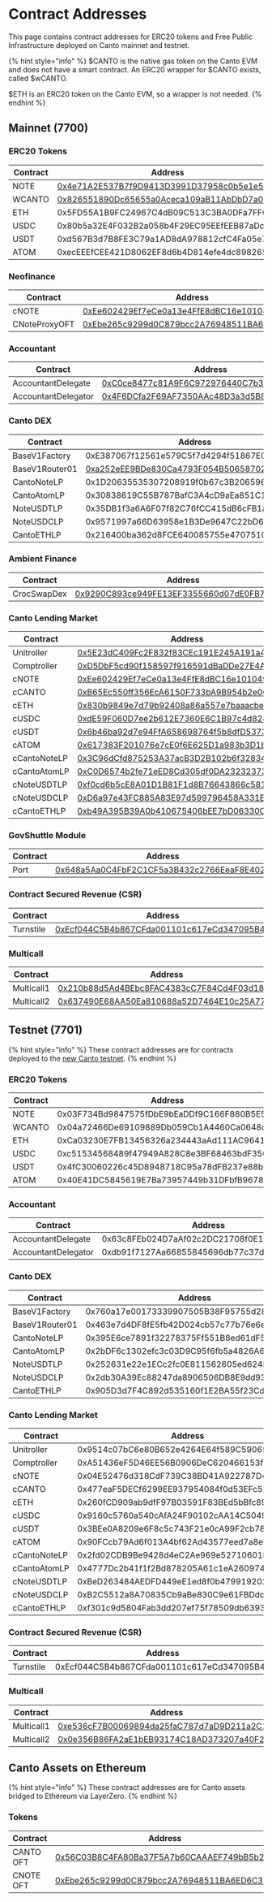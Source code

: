 # Contract Addresses

This page contains contract addresses for ERC20 tokens and Free Public Infrastructure deployed on Canto mainnet and testnet.

{% hint style="info" %}
$CANTO is the native gas token on the Canto EVM and does not have a smart contract. An ERC20 wrapper for $CANTO exists, called $wCANTO.

$ETH is an ERC20 token on the Canto EVM, so a wrapper is not needed.
{% endhint %}

## Mainnet (7700)

### ERC20 Tokens

| Contract | Address                                                                                                              |
| -------- | -------------------------------------------------------------------------------------------------------------------- |
| NOTE     | [0x4e71A2E537B7f9D9413D3991D37958c0b5e1e503](https://tuber.build/address/0x4e71A2E537B7f9D9413D3991D37958c0b5e1e503) |
| WCANTO   | [0x826551890Dc65655a0Aceca109aB11AbDbD7a07B](https://tuber.build/address/0x826551890Dc65655a0Aceca109aB11AbDbD7a07B) |
| ETH      | 0x5FD55A1B9FC24967C4dB09C513C3BA0DFa7FF687                                                                           |
| USDC     | 0x80b5a32E4F032B2a058b4F29EC95EEfEEB87aDcd                                                                           |
| USDT     | 0xd567B3d7B8FE3C79a1AD8dA978812cfC4Fa05e75                                                                           |
| ATOM     | 0xecEEEfCEE421D8062EF8d6b4D814efe4dc898265                                                                           |

### Neofinance

| Contract      | Address                                                                                                              |
| ------------- | -------------------------------------------------------------------------------------------------------------------- |
| cNOTE         | [0xEe602429Ef7eCe0a13e4FfE8dBC16e101049504C](https://tuber.build/address/0xEe602429Ef7eCe0a13e4FfE8dBC16e101049504C) |
| CNoteProxyOFT | [0xEbe265c9299d0C879bcc2A76948511BA6ED6C36D](https://tuber.build/address/0xEbe265c9299d0C879bcc2A76948511BA6ED6C36D) |

### Accountant

| Contract            | Address                                                                                                              |
| ------------------- | -------------------------------------------------------------------------------------------------------------------- |
| AccountantDelegate  | [0xC0ce8477c81A9F6C972976440C7b3305C37432f3](https://tuber.build/address/0xC0ce8477c81A9F6C972976440C7b3305C37432f3) |
| AccountantDelegator | [0x4F6DCfa2F69AF7350AAc48D3a3d5B8D03b5378AA](https://tuber.build/address/0x4F6DCfa2F69AF7350AAc48D3a3d5B8D03b5378AA) |

### Canto DEX

| Contract       | Address                                                                                                              |
| -------------- | -------------------------------------------------------------------------------------------------------------------- |
| BaseV1Factory  | 0xE387067f12561e579C5f7d4294f51867E0c1cFba                                                                           |
| BaseV1Router01 | [0xa252eEE9BDe830Ca4793F054B506587027825a8e](https://tuber.build/address/0xa252eEE9BDe830Ca4793F054B506587027825a8e) |
| CantoNoteLP    | 0x1D20635535307208919f0b67c3B2065965A85aA9                                                                           |
| CantoAtomLP    | 0x30838619C55B787BafC3A4cD9aEa851C1cfB7b19                                                                           |
| NoteUSDTLP     | 0x35DB1f3a6A6F07f82C76fCC415dB6cFB1a7df833                                                                           |
| NoteUSDCLP     | 0x9571997a66D63958e1B3De9647C22bD6b9e7228c                                                                           |
| CantoETHLP     | 0x216400ba362d8FCE640085755e47075109718C8B                                                                           |

### Ambient Finance

| Contract    | Address                                                                                                              |
| ----------- | -------------------------------------------------------------------------------------------------------------------- |
| CrocSwapDex | [0x9290C893ce949FE13EF3355660d07dE0FB793618](https://tuber.build/address/0x9290C893ce949FE13EF3355660d07dE0FB793618) |

### Canto Lending Market

| Contract     | Address                                                                                                              |
| ------------ | -------------------------------------------------------------------------------------------------------------------- |
| Unitroller   | [0x5E23dC409Fc2F832f83CEc191E245A191a4bCc5C](https://tuber.build/address/0x5E23dC409Fc2F832f83CEc191E245A191a4bCc5C) |
| Comptroller  | [0xD5DbF5cd90f158597f916591dBaDDe27E4A4d4Cf](https://tuber.build/address/0xD5DbF5cd90f158597f916591dBaDDe27E4A4d4Cf) |
| cNOTE        | [0xEe602429Ef7eCe0a13e4FfE8dBC16e101049504C](https://tuber.build/address/0xEe602429Ef7eCe0a13e4FfE8dBC16e101049504C) |
| cCANTO       | [0xB65Ec550ff356EcA6150F733bA9B954b2e0Ca488](https://tuber.build/address/0xB65Ec550ff356EcA6150F733bA9B954b2e0Ca488) |
| cETH         | [0x830b9849e7d79b92408a86a557e7baaacbec6030](https://tuber.build/address/0x830b9849E7D79B92408a86A557e7baAACBeC6030) |
| cUSDC        | [0xdE59F060D7ee2b612E7360E6C1B97c4d8289Ca2e](https://tuber.build/address/0xdE59F060D7ee2b612E7360E6C1B97c4d8289Ca2e) |
| cUSDT        | [0x6b46ba92d7e94FfA658698764f5b8dfD537315A9](https://tuber.build/address/0x6b46ba92d7e94FfA658698764f5b8dfD537315A9) |
| cATOM        | [0x617383F201076e7cE0f6E625D1a983b3D1bd277A](https://tuber.build/address/0x617383F201076e7cE0f6E625D1a983b3D1bd277A) |
| cCantoNoteLP | [0x3C96dCfd875253A37acB3D2B102b6f328349b16B](https://tuber.build/address/0x3C96dCfd875253A37acB3D2B102b6f328349b16B) |
| cCantoAtomLP | [0xC0D6574b2fe71eED8Cd305df0DA2323237322557](https://tuber.build/address/0xC0D6574b2fe71eED8Cd305df0DA2323237322557) |
| cNoteUSDTLP  | [0xf0cd6b5cE8A01D1B81F1d8B76643866c5816b49F](https://tuber.build/address/0xf0cd6b5cE8A01D1B81F1d8B76643866c5816b49F) |
| cNoteUSDCLP  | [0xD6a97e43FC885A83E97d599796458A331E580800](https://tuber.build/address/0xD6a97e43FC885A83E97d599796458A331E580800) |
| cCantoETHLP  | [0xb49A395B39A0b410675406bEE7bD06330CB503E3](https://tuber.build/address/0xb49A395B39A0b410675406bEE7bD06330CB503E3) |

### GovShuttle Module

| Contract | Address                                                                                                              |
| -------- | -------------------------------------------------------------------------------------------------------------------- |
| Port     | [0x648a5Aa0C4FbF2C1CF5a3B432c2766EeaF8E402d](https://tuber.build/address/0x648a5Aa0C4FbF2C1CF5a3B432c2766EeaF8E402d) |

### Contract Secured Revenue (CSR)

| Contract  | Address                                                                                                              |
| --------- | -------------------------------------------------------------------------------------------------------------------- |
| Turnstile | [0xEcf044C5B4b867CFda001101c617eCd347095B44](https://tuber.build/address/0xEcf044C5B4b867CFda001101c617eCd347095B44) |

### Multicall

| Contract   | Address                                                                                                              |
| ---------- | -------------------------------------------------------------------------------------------------------------------- |
| Multicall1 | [0x210b88d5Ad4BEbc8FAC4383cC7F84Cd4F03d18c6](https://tuber.build/address/0x210b88d5Ad4BEbc8FAC4383cC7F84Cd4F03d18c6) |
| Multicall2 | [0x637490E68AA50Ea810688a52D7464E10c25A77c1](https://tuber.build/address/0x637490E68AA50Ea810688a52D7464E10c25A77c1) |

## Testnet (7701)

{% hint style="info" %}
These contract addresses are for contracts deployed to the [new Canto testnet](testnet.md).
{% endhint %}

### ERC20 Tokens

| Contract | Address                                    |
| -------- | ------------------------------------------ |
| NOTE     | 0x03F734Bd9847575fDbE9bEaDDf9C166F880B5E5f |
| WCANTO   | 0x04a72466De69109889Db059Cb1A4460Ca0648d9D |
| ETH      | 0xCa03230E7FB13456326a234443aAd111AC96410A |
| USDC     | 0xc51534568489f47949A828C8e3BF68463bdF3566 |
| USDT     | 0x4fC30060226c45D8948718C95a78dFB237e88b40 |
| ATOM     | 0x40E41DC5845619E7Ba73957449b31DFbfB9678b2 |

### Accountant

| Contract            | Address                                    |
| ------------------- | ------------------------------------------ |
| AccountantDelegate  | 0x63c8FEb024D7aAf02c2DC21708f0E17EB0b03F67 |
| AccountantDelegator | 0xdb91f7127Aa66855845696db77c37d1b6bEAd2db |

### Canto DEX

| Contract       | Address                                    |
| -------------- | ------------------------------------------ |
| BaseV1Factory  | 0x760a17e00173339907505B38F95755d28810570C |
| BaseV1Router01 | 0x463e7d4DF8fE5fb42D024cb57c77b76e6e74417a |
| CantoNoteLP    | 0x395E6ce7891f32278375Ff551B8ed61dF5579fE3 |
| CantoAtomLP    | 0x2bDF6c1302efc3c03D9C95f6fb5a4826A6bD964b |
| NoteUSDTLP     | 0x252631e22e1ECc2fc0E811562605ed624B7E31d5 |
| NoteUSDCLP     | 0x2db30A39Ec88247da8906506DB8E9dd933A5C775 |
| CantoETHLP     | 0x905D3d7F4C892d535160f1E2BA55f23Cd306718b |

### Canto Lending Market

| Contract     | Address                                    |
| ------------ | ------------------------------------------ |
| Unitroller   | 0x9514c07bC6e80B652e4264E64f589C59065C231f |
| Comptroller  | 0xA51436eF5D46EE56B0906DeC620466153f7fb77e |
| cNOTE        | 0x04E52476d318CdF739C38BD41A922787D441900c |
| cCANTO       | 0x477eaF5DECf6299EE937954084f0d53EFc57346F |
| cETH         | 0x260fCD909ab9dfF97B03591F83BEd5bBfc89A571 |
| cUSDC        | 0x9160c5760a540cAfA24F90102cAA14C50497d5b7 |
| cUSDT        | 0x3BEe0A8209e6F8c5c743F21e0cA99F2cb780D0D8 |
| cATOM        | 0x90FCcb79Ad6f013A4bf62Ad43577eed7a8eb961B |
| cCantoNoteLP | 0x2fd02CDB9Be9428d4eC2Ae969e52710601E219C6 |
| cCantoAtomLP | 0x4777Dc2b41f1f2Bd878205A61c1eA2609749928C |
| cNoteUSDTLP  | 0xBeD263484AEDFD449eE1ed8f0b4799192026E190 |
| cNoteUSDCLP  | 0xB2C5512a8A70835Cb9aBe830C9e61FBDdcd1dC81 |
| cCantoETHLP  | 0xf301c9d5804Fab3dd207ef75f78509db6393f37F |

### Contract Secured Revenue (CSR)

| Contract  | Address                                    |
| --------- | ------------------------------------------ |
| Turnstile | 0xEcf044C5B4b867CFda001101c617eCd347095B44 |

### Multicall

| Contract   | Address                                                                                                                      |
| ---------- | ---------------------------------------------------------------------------------------------------------------------------- |
| Multicall1 | [0xe536cF7B00069894da25faC787d7aD9D211a2C1A](https://testnet.tuber.build/address/0xe536cF7B00069894da25faC787d7aD9D211a2C1A) |
| Multicall2 | [0x0e356B86FA2aE1bEB93174C18AD373207a40F2A3](https://testnet.tuber.build/address/0x0e356B86FA2aE1bEB93174C18AD373207a40F2A3) |

## Canto Assets on Ethereum

{% hint style="info" %}
These contract addresses are for Canto assets bridged to Ethereum via LayerZero.
{% endhint %}

### Tokens

| Contract  | Address                                                                                                               |
| --------- | --------------------------------------------------------------------------------------------------------------------- |
| CANTO OFT | [0x56C03B8C4FA80Ba37F5A7b60CAAAEF749bB5b220](https://etherscan.io/address/0x56c03b8c4fa80ba37f5a7b60caaaef749bb5b220) |
| CNOTE OFT | [0xEbe265c9299d0C879bcc2A76948511BA6ED6C36D](https://etherscan.io/address/0xebe265c9299d0c879bcc2a76948511ba6ed6c36d) |
